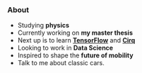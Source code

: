 ### About
- Studying **physics**
- Currently working on **my master thesis**
- Next up is to learn **[TensorFlow](https://github.com/tensorflow/tensorflow)** and **[Cirq](https://github.com/quantumlib/Cirq)**
- Looking to work in **Data Science**
- Inspired to shape the **future of mobility**
- Talk to me about classic cars.
